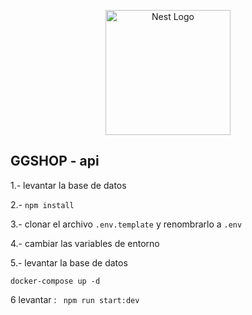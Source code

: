 <p align="center">
  <a href="http://nestjs.com/" target="blank"><img src="https://nestjs.com/img/logo-small.svg" width="200" alt="Nest Logo" /></a>
</p>

## GGSHOP - api 

1.- levantar la base de datos 

2.-  ```npm install```

3.- clonar el archivo ```.env.template``` y renombrarlo a ```.env```

4.- cambiar las variables  de entorno

5.- levantar la base  de datos 

```
docker-compose up -d
```
6 levantar : ``` npm run start:dev```